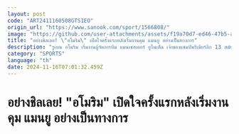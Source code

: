 ```yaml
---
layout: post
code: "ART2411160508GTS1EO"
origin_url: "https://www.sanook.com/sport/1566808/"
image: "https://github.com/user-attachments/assets/f19a70d7-ed46-47b5-af13-8613944be96d"
title: "อย่างชิลเลย! \"อโมริม\" เปิดใจครั้งแรกหลังเริ่มงานคุม แมนยู อย่างเป็นทางการ"
description: "รูเบน อโมริม เริ่มงานผู้จัดการทีม แมนเชสเตอร์ ยูไนเต็ด เจ้าของแชมป์พรีเมียร์ลีก 13 สมัยเป็นที่เรียบร้อยในสัปดาห์นี้ และได้เปิดใจกับสื่อมวลชน"
category: "SPORTS"
language: "th"
date: 2024-11-16T07:01:32.459Z
---
```


# อย่างชิลเลย! "อโมริม" เปิดใจครั้งแรกหลังเริ่มงานคุม แมนยู อย่างเป็นทางการ